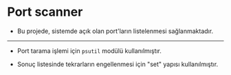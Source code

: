 # Port scanner

- Bu projede, sistemde açık olan port'ların listelenmesi sağlanmaktadır.

***

- Port tarama işlemi için `psutil` modülü kullanılmıştır.

- Sonuç listesinde tekrarların engellenmesi için "set" yapısı kullanılmıştır.